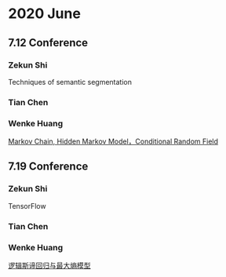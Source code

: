 # 2020 June
## 7.12 Conference
### Zekun Shi
Techniques of semantic segmentation
### Tian Chen
### Wenke Huang
[Markov Chain, Hidden Markov Model，Conditional Random Field](https://github.com/Raindow/DL-ML-Conference/blob/master/2020.7.12/pdf/%E9%A9%AC%E5%B0%94%E7%A7%91%E5%A4%AB%20%E9%A9%AC%E6%B0%8F%E8%B7%9D%E7%A6%BB.pdf)

## 7.19 Conference
### Zekun Shi
TensorFlow
### Tian Chen
### Wenke Huang
[逻辑斯谛回归与最大熵模型](https://github.com/Raindow/DL-ML-Conference/blob/master/2020.7.19/%E9%80%BB%E8%BE%91%E6%96%AF%E8%92%82%E5%9B%9E%E5%BD%92%E4%B8%8E%E6%9C%80%E5%A4%A7%E7%86%B5%E6%A8%A1%E5%9E%8B.pdf)
